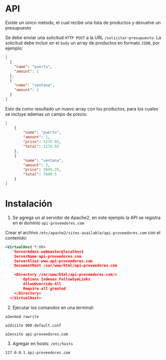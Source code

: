 # API

Existe un único metodo, el cual recibe una lista de productos y devuelve un presupuesto

Se debe enviar una solicitud `HTTP POST` a la URL `/solicitar-presupuesto`. La solicitud debe incluir en el `body` un array de productos en formato `JSON`, por ejemplo:

```JSON
[
  {
    "name": "puerta",
    "amount": 1
  },
  {
    "name": "ventana",
    "amount": 2
  }
]
```

Esto da como resultado un nuevo array con los productos, para los cuales se incluye ademas un campo de precio:

```JSON
[
    {
        "name": "puerta",
        "amount": 1,
        "price": 1275.92,
        "total": 1275.92
    },
    {
        "name": "ventana",
        "amount": 2,
        "price": 3845.25,
        "total": 7690.5
    }
]
```
# Instalación

1. Se agrega un <Virtual-Host> al servidor de Apache2, en este ejemplo la API se registra en el dominio `api-proveedores.com`

Crear el archivo `/etc/apache2/sites-available/api-proveedores.com` con el contenido:

```xml
<VirtualHost *:80>
    ServerAdmin webmaster@localhost
    ServerName api-proveedores.com
    ServerAlias www.api-proveedores.com
    DocumentRoot /var/www/html/api-proveedores.com

    <Directory /var/www/html/api-proveedores.com/>
        Options Indexes FollowSymLinks
        AllowOverride All
        Require all granted
    </Directory>
  </VirtualHost>
```

2. Ejecutar los comandos en una terminal:

```
a2enmod rewrite

a2disite 000-default.conf

a2ensite api-proveedores.com
```

3. Agregar en hosts: `/etc/hosts`

```
127.0.0.1 api-proveedores.com
```
